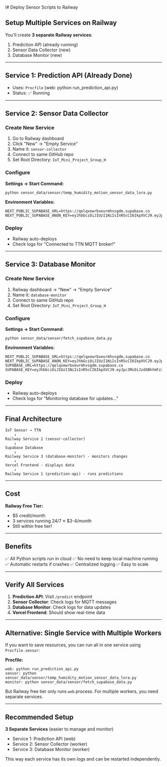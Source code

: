 i# Deploy Sensor Scripts to Railway

## Setup Multiple Services on Railway

You'll create **3 separate Railway services**:
1. Prediction API (already running)
2. Sensor Data Collector (new)
3. Database Monitor (new)

---

## Service 1: Prediction API (Already Done)
- Uses: `Procfile` (web: python run_prediction_api.py)
- Status: ✅ Running

---

## Service 2: Sensor Data Collector

### Create New Service
1. Go to Railway dashboard
2. Click "New" → "Empty Service"
3. Name it: `sensor-collector`
4. Connect to same GitHub repo
5. Set Root Directory: `IoT_Mini_Project_Group_H`

### Configure
**Settings → Start Command:**
```
python sensor_data/sensor/temp_humidity_motion_sensor_data_lora.py
```

**Environment Variables:**
```
NEXT_PUBLIC_SUPABASE_URL=https://qelqxewrbxeurmhvsgdm.supabase.co
NEXT_PUBLIC_SUPABASE_ANON_KEY=eyJhbGciOiJIUzI1NiIsInR5cCI6IkpXVCJ9.eyJpc3MiOiJzdXBhYmFzZSIsInJlZiI6InFlbHF4ZXdyYnhldXJtaHZzZ2RtIiwicm9sZSI6ImFub24iLCJpYXQiOjE3NTg3MjQ2MTQsImV4cCI6MjA3NDMwMDYxNH0.ZrxUJH5n4CjqSxzeHuD0nUaCQ2hcMDxSIn5w3qqsNRI
```

### Deploy
- Railway auto-deploys
- Check logs for "Connected to TTN MQTT broker!"

---

## Service 3: Database Monitor

### Create New Service
1. Railway dashboard → "New" → "Empty Service"
2. Name it: `database-monitor`
3. Connect to same GitHub repo
4. Set Root Directory: `IoT_Mini_Project_Group_H`

### Configure
**Settings → Start Command:**
```
python sensor_data/sensor/fetch_supabase_data.py
```

**Environment Variables:**
```
NEXT_PUBLIC_SUPABASE_URL=https://qelqxewrbxeurmhvsgdm.supabase.co
NEXT_PUBLIC_SUPABASE_ANON_KEY=eyJhbGciOiJIUzI1NiIsInR5cCI6IkpXVCJ9.eyJpc3MiOiJzdXBhYmFzZSIsInJlZiI6InFlbHF4ZXdyYnhldXJtaHZzZ2RtIiwicm9sZSI6ImFub24iLCJpYXQiOjE3NTg3MjQ2MTQsImV4cCI6MjA3NDMwMDYxNH0.ZrxUJH5n4CjqSxzeHuD0nUaCQ2hcMDxSIn5w3qqsNRI
SUPABASE_URL=https://qelqxewrbxeurmhvsgdm.supabase.co
SUPABASE_KEY=eyJhbGciOiJIUzI1NiIsInR5cCI6IkpXVCJ9.eyJpc3MiOiJzdXBhYmFzZSIsInJlZiI6InFlbHF4ZXdyYnhldXJtaHZzZ2RtIiwicm9sZSI6ImFub24iLCJpYXQiOjE3NTg3MjQ2MTQsImV4cCI6MjA3NDMwMDYxNH0.ZrxUJH5n4CjqSxzeHuD0nUaCQ2hcMDxSIn5w3qqsNRI
```

### Deploy
- Railway auto-deploys
- Check logs for "Monitoring database for updates..."

---

## Final Architecture

```
IoT Sensor → TTN
    ↓
Railway Service 2 (sensor-collector)
    ↓
Supabase Database
    ↓
Railway Service 3 (database-monitor) - monitors changes
    ↓
Vercel Frontend - displays data
    ↓
Railway Service 1 (prediction-api) - runs predictions
```

---

## Cost

**Railway Free Tier:**
- $5 credit/month
- 3 services running 24/7 ≈ $3-4/month
- Still within free tier!

---

## Benefits

✅ All Python scripts run in cloud
✅ No need to keep local machine running
✅ Automatic restarts if crashes
✅ Centralized logging
✅ Easy to scale

---

## Verify All Services

1. **Prediction API**: Visit `/predict` endpoint
2. **Sensor Collector**: Check logs for MQTT messages
3. **Database Monitor**: Check logs for data updates
4. **Vercel Frontend**: Should show real-time data

---

## Alternative: Single Service with Multiple Workers

If you want to save resources, you can run all in one service using `Procfile.sensor`:

**Procfile:**
```
web: python run_prediction_api.py
sensor: python sensor_data/sensor/temp_humidity_motion_sensor_data_lora.py
monitor: python sensor_data/sensor/fetch_supabase_data.py
```

But Railway free tier only runs `web` process. For multiple workers, you need separate services.

---

## Recommended Setup

**3 Separate Services** (easier to manage and monitor)
- Service 1: Prediction API (web)
- Service 2: Sensor Collector (worker)
- Service 3: Database Monitor (worker)

This way each service has its own logs and can be restarted independently.
